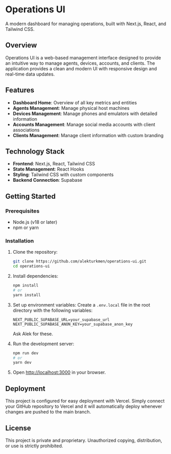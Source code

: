 # Operations UI

A modern dashboard for managing operations, built with Next.js, React, and Tailwind CSS.

## Overview

Operations UI is a web-based management interface designed to provide an intuitive way to manage agents, devices, accounts, and clients. The application provides a clean and modern UI with responsive design and real-time data updates.

## Features

- **Dashboard Home**: Overview of all key metrics and entities
- **Agents Management**: Manage physical host machines
- **Devices Management**: Manage phones and emulators with detailed information
- **Accounts Management**: Manage social media accounts with client associations
- **Clients Management**: Manage client information with custom branding

## Technology Stack

- **Frontend**: Next.js, React, Tailwind CSS
- **State Management**: React Hooks
- **Styling**: Tailwind CSS with custom components
- **Backend Connection**: Supabase

## Getting Started

### Prerequisites

- Node.js (v18 or later)
- npm or yarn

### Installation

1. Clone the repository:
   ```bash
   git clone https://github.com/alekturkmen/operations-ui.git
   cd operations-ui
   ```

2. Install dependencies:
   ```bash
   npm install
   # or
   yarn install
   ```

3. Set up environment variables:
   Create a `.env.local` file in the root directory with the following variables:
   ```
   NEXT_PUBLIC_SUPABASE_URL=your_supabase_url
   NEXT_PUBLIC_SUPABASE_ANON_KEY=your_supabase_anon_key
   ```

   Ask Alek for these. 

4. Run the development server:
   ```bash
   npm run dev
   # or
   yarn dev
   ```

5. Open [http://localhost:3000](http://localhost:3000) in your browser.

## Deployment

This project is configured for easy deployment with Vercel. Simply connect your GitHub repository to Vercel and it will automatically deploy whenever changes are pushed to the main branch.

## License

This project is private and proprietary. Unauthorized copying, distribution, or use is strictly prohibited. 